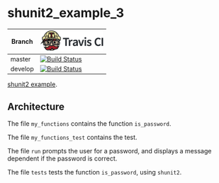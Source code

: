 # shunit2_example_3

Branch|[![Travis CI logo](TravisCI.png)](https://travis-ci.org)
---|---
master|[![Build Status](https://travis-ci.org/richelbilderbeek/shunit2_example_3.svg?branch=master)](https://travis-ci.org/richelbilderbeek/shunit2_example_3)
develop|[![Build Status](https://travis-ci.org/richelbilderbeek/shunit2_example_3.svg?branch=develop)](https://travis-ci.org/richelbilderbeek/shunit2_example_3)

[shunit2 example](https://github.com/richelbilderbeek/shunit2_examples).

## Architecture

The file `my_functions` contains the function `is_password`.

The file `my_functions_test` contains the test.

The file `run` prompts the user for a password, and displays a message dependent if the password is correct.

The file `tests` tests the function `is_password`, using `shunit2`.
